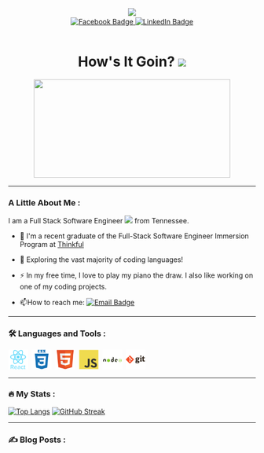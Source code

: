 <div id="header" align="center">
  <img src="https://engineerpatterson.com/images/ep-logo.png" width="550px"/>
  <div id="badges">
    <a href="https://www.facebook.com/engineerpatterson">
      <img src="https://img.shields.io/badge/Facebook-blue?style=for-the-badge&logo=facebook&logoColor=white" alt="Facebook Badge"/>
    </a>
    <a href="https://www.linkedin.com/in/engineerpatterson">
      <img src="https://img.shields.io/badge/LinkedIn-blue?style=for-the-badge&logo=linkedin&logoColor=white" alt="LinkedIn Badge"/>
    </a>
  </div>
  <img src="https://komarev.com/ghpvc/?username=BountyFiveO&style=flat-square&color=blue" alt=""/>
  <h1>
    How's It Goin?
    <img src="https://media.giphy.com/media/hvRJCLFzcasrR4ia7z/giphy.gif" width="30px"/>
  </h1>
</div>
<div align="center">
  <img src="https://media.giphy.com/media/dWesBcTLavkZuG35MI/giphy.gif" width="400" height="200"/>
</div>

---

### A Little About Me :
I am a Full Stack Software Engineer <img src="https://media.giphy.com/media/WUlplcMpOCEmTGBtBW/giphy.gif" width="30"> from Tennessee.
- :telescope: I'm a recent graduate of the Full-Stack Software Engineer Immersion Program at <a href="https://www.thinkful.com">Thinkful</a> 

- :seedling: Exploring the vast majority of coding languages!

- :zap: In my free time, I love to play my piano the draw. I also like working on one of my coding projects.

- :mailbox:How to reach me: [![Email Badge](https://img.shields.io/badge/?style=flat&logo=Email&logoColor=white)](mailto:shawn@engineerpatterson.com/)

---

### :hammer_and_wrench: Languages and Tools :
<div>
  <img src="https://github.com/devicons/devicon/blob/master/icons/react/react-original-wordmark.svg" title="React" alt="React" width="40" height="40"/>&nbsp;
  <img src="https://github.com/devicons/devicon/blob/master/icons/css3/css3-plain-wordmark.svg"  title="CSS3" alt="CSS" width="40" height="40"/>&nbsp;
  <img src="https://github.com/devicons/devicon/blob/master/icons/html5/html5-original.svg" title="HTML5" alt="HTML" width="40" height="40"/>&nbsp;
  <img src="https://github.com/devicons/devicon/blob/master/icons/javascript/javascript-original.svg" title="JavaScript" alt="JavaScript" width="40" height="40"/>&nbsp;
  <img src="https://github.com/devicons/devicon/blob/master/icons/nodejs/nodejs-original-wordmark.svg" title="NodeJS" alt="NodeJS" width="40" height="40"/>&nbsp;
  <img src="https://github.com/devicons/devicon/blob/master/icons/git/git-original-wordmark.svg" title="Git" **alt="Git" width="40" height="40"/>
</div>

---

### :fire: My Stats :
[![Top Langs](https://github-readme-stats.vercel.app/api/top-langs/?username=BountyFiveO&layout=compact&theme=vision-friendly-dark)](https://github.com/anuraghazra/github-readme-stats) [![GitHub Streak](https://github-readme-streak-stats.herokuapp.com?user=BountyFiveO&theme=github-dark&border_radius=10&date_format=%5BY%20%5DM%20j&fire=CB5413&stroke=21F96E&background=1E1D1A)](https://git.io/streak-stats)

---

### :writing_hand: Blog Posts :
<!-- BLOG-POST-LIST:START -->
<!-- BLOG-POST-LIST:END -->

